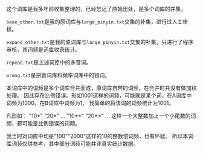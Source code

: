 这个词库是我多年前收集整理的，已经忘记了原始出处，是多个词库的并集。

`base_other.txt`是我的原词库与`large_pinyin.txt`交集的补集，进行过人工审核。

`expand_other.txt`是我的原词库与`large_pinyin.txt`交集的补集，只进行了程序审核，其词频是词库收录统计。

`repeat.txt`是上述词库中的多音词。

`wrong.txt`是拼音词库和频率词库中的错词。

本词库中的词频是多个词库合并而成，原词库自带的词频，在合并时并没有做加权处理。
因此存在比例错误。形如1001这样的词频，可能就是某个词，在A词库中词频为1000，在B词库中词频为1，
我简单的将该词的词频统计为1001。

凡形如：
"10*"
"20*"
...
"10**"
"20**"
...
这样一个大整数加上一个小尾数的词频，都可能是比例错误的词频。

我当时对词库中均是"100""2000"这样的10的整数倍词频，也有怀疑。
所以本词库词频仅供参考，其中部分词频可能并非真实统计数据。
